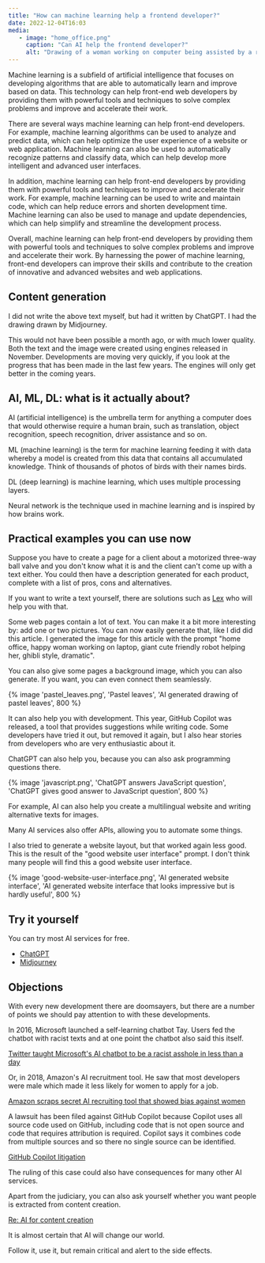 ```yaml
---
title: "How can machine learning help a frontend developer?"
date: 2022-12-04T16:03
media:
   - image: "home_office.png"
     caption: "Can AI help the frontend developer?"
     alt: "Drawing of a woman working on computer being assisted by a robot" 
---
```


Machine learning is a subfield of artificial intelligence that focuses on developing algorithms that are able to automatically learn and improve based on data. This technology can help front-end web developers by providing them with powerful tools and techniques to solve complex problems and improve and accelerate their work.

There are several ways machine learning can help front-end developers. For example, machine learning algorithms can be used to analyze and predict data, which can help optimize the user experience of a website or web application. Machine learning can also be used to automatically recognize patterns and classify data, which can help develop more intelligent and advanced user interfaces.

In addition, machine learning can help front-end developers by providing them with powerful tools and techniques to improve and accelerate their work. For example, machine learning can be used to write and maintain code, which can help reduce errors and shorten development time. Machine learning can also be used to manage and update dependencies, which can help simplify and streamline the development process.

Overall, machine learning can help front-end developers by providing them with powerful tools and techniques to solve complex problems and improve and accelerate their work. By harnessing the power of machine learning, front-end developers can improve their skills and contribute to the creation of innovative and advanced websites and web applications.

## Content generation

I did not write the above text myself, but had it written by ChatGPT. I had the drawing drawn by Midjourney.

This would not have been possible a month ago, or with much lower quality.
Both the text and the image were created using engines released in November.
Developments are moving very quickly, if you look at the progress that has been made in the last few years.
The engines will only get better in the coming years.

## AI, ML, DL: what is it actually about?

AI (artificial intelligence) is the umbrella term for
anything a computer does that would otherwise require a human brain, such as
translation, object recognition, speech recognition, driver assistance and so on.

ML (machine learning) is the term for machine learning
feeding it with data whereby a model is created from this data that contains all
accumulated knowledge. Think of thousands of photos of birds with their names
birds.

DL (deep learning) is machine learning, which uses multiple
processing layers.

Neural network is the technique used in machine learning and is inspired by
how brains work.

## Practical examples you can use now

Suppose you have to create a page for a client about a motorized three-way ball valve
and you don't know what it is and the client can't come up with a text either.
You could then have a description generated for each product,
complete with a list of pros, cons and alternatives.

If you want to write a text yourself, there are solutions such as [Lex](https://lex.page/)
who will help you with that.

Some web pages contain a lot of text. You can make it a bit more interesting by:
add one or two pictures. You can now easily generate that, like I did
did this article. I generated the image for this article with the prompt "home office, happy woman working on laptop, giant cute friendly robot helping her, ghibli style, dramatic".

You can also give some pages a background image, which you can also generate.
If you want, you can even connect them seamlessly.

{% image 'pastel_leaves.png', 'Pastel leaves', 'AI generated drawing of pastel leaves', 800 %}

It can also help you with development. This year, GitHub Copilot was released, a
tool that provides suggestions while writing code. Some developers have
tried it out, but removed it again, but I also hear stories from developers
who are very enthusiastic about it.

ChatGPT can also help you, because you can also ask programming questions there.

{% image 'javascript.png', 'ChatGPT answers JavaScript question', 'ChatGPT gives good answer to JavaScript question', 800 %}

For example, AI can also help you create a multilingual website and
writing alternative texts for images.

Many AI services also offer APIs, allowing you to automate some things.

I also tried to generate a website layout, but that worked again
less good. This is the result of the "good website user interface" prompt.
I don't think many people will find this a good website user interface.

{% image 'good-website-user-interface.png', 'AI generated website interface', 'AI generated website interface that looks impressive but is hardly useful', 800 %}

## Try it yourself

You can try most AI services for free.

- [ChatGPT](https://openai.com/blog/chatgpt/)
- [Midjourney](https://www.midjourney.com/)

## Objections

With every new development there are doomsayers, but there are a number of points we should pay attention to with these developments.

In 2016, Microsoft launched a self-learning chatbot Tay.
Users fed the chatbot with racist texts and at one point
the chatbot also said this itself.

[Twitter taught Microsoft's AI chatbot to be a racist asshole in less than a day](https://www.theverge.com/2016/3/24/11297050/tay-microsoft-chatbot-racist)

Or, in 2018, Amazon's AI recruitment tool. He saw that most developers were male
which made it less likely for women to apply for a job.

[Amazon scraps secret AI recruiting tool that showed bias against women](https://www.reuters.com/article/us-amazon-com-jobs-automation-insight-idUSKCN1MK08G)

A lawsuit has been filed against GitHub Copilot because Copilot uses all source code
used on GitHub, including code that is not open source and code that requires attribution
is required. Copilot says it combines code from multiple sources and so there
no single source can be identified.

[GitHub Copilot litigation](https://githubcopilotlitigation.com/)

The ruling of this case could also have consequences for many other AI services.

Apart from the judiciary, you can also ask yourself whether you want people
is extracted from content creation.

[Re: AI for content creation](https://hidde.blog/re-ai-content/)

It is almost certain that AI will change our world.

Follow it, use it, but remain critical and alert to the side effects.